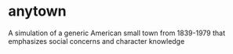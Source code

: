 # anytown
A simulation of a generic American small town from 1839-1979 that emphasizes social concerns and character knowledge
